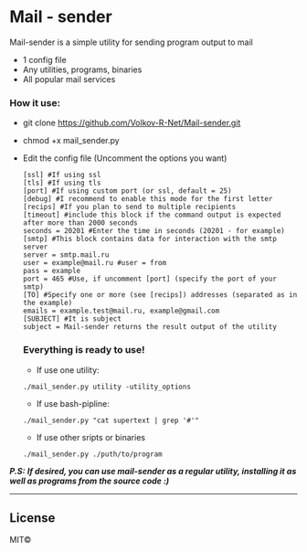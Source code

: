 # Mail - sender

Mail-sender is a simple utility for sending program output to mail

- 1 config file
- Any utilities, programs, binaries
- All popular mail services
   
### How it use:

  - git clone https://github.com/Volkov-R-Net/Mail-sender.git
  - chmod +x mail_sender.py
  - Edit the config file (Uncomment the options you want)
 
    ```
    [ssl] #If using ssl
    [tls] #If using tls
    [port] #If using custom port (or ssl, default = 25)
    [debug] #I recommend to enable this mode for the first letter
    [recips] #If you plan to send to multiple recipients
    [timeout] #include this block if the command output is expected after more than 2000 seconds
    seconds = 20201 #Enter the time in seconds (20201 - for example)
    [smtp] #This block contains data for interaction with the smtp server
    server = smtp.mail.ru
    user = example@mail.ru #user = from
    pass = example
    port = 465 #Use, if uncomment [port] (specify the port of your smtp)
    [TO] #Specify one or more (see [recips]) addresses (separated as in the example)
    emails = example.test@mail.ru, example@gmail.com
    [SUBJECT] #It is subject 
    subject = Mail-sender returns the result output of the utility
    ```
    ### Everything is ready to use!
    - If use one utility:  
    ```
    ./mail_sender.py utility -utility_options    
    ```    
    - If use bash-pipline:
    ```
    ./mail_sender.py "cat supertext | grep '#'"
    ```
    - If use other sripts or binaries
    ```
    ./mail_sender.py ./puth/to/program
    ```
    
***P.S:***
***If desired, you can use mail-sender as a regular utility, installing it as well as programs from the source code :)***


***    
  
License
----

MIT©
